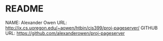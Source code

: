 # README #

NAME: Alexander Owen
URL: http://ix.cs.uoregon.edu/~aowen/htbin/cis399/proj-pageserver/
GITHUB URL: https://github.com/alexanderowen/proj-pageserver



